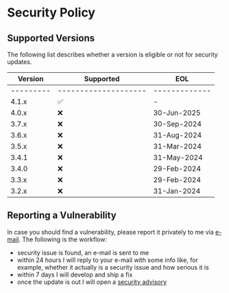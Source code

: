 # Security Policy

## Supported Versions

The following list describes whether a version is eligible or not for security updates.

| Version | Supported          | EOL         |
|---------|--------------------|-------------|
|---------|--------------------|-------------|
| 4.1.x   | :white_check_mark: | -           |
| 4.0.x   | :x:                | 30-Jun-2025 |
| 3.7.x   | :x:                | 30-Sep-2024 |
| 3.6.x   | :x:                | 31-Aug-2024 |
| 3.5.x   | :x:                | 31-Mar-2024 |
| 3.4.1   | :x:                | 31-May-2024 |
| 3.4.0   | :x:                | 29-Feb-2024 |
| 3.3.x   | :x:                | 29-Feb-2024 |
| 3.2.x   | :x:                | 31-Jan-2024 |

## Reporting a Vulnerability

In case you should find a vulnerability, please report it privately to me via [e-mail](mailto:info@paolostivanin.com).
The following is the workflow:
- security issue is found, an e-mail is sent to me
- within 24 hours I will reply to your e-mail with some info like, for example, whether it actually is a security issue and how serious it is
- within 7 days I will develop and ship a fix
- once the update is out I will open a [security advisory](https://github.com/paolostivanin/OTPClient/security/advisories)
